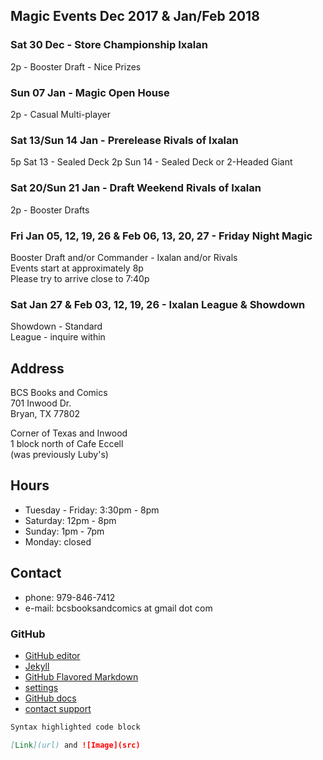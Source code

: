## Magic Events Dec 2017 & Jan/Feb 2018

### Sat 30 Dec - Store Championship Ixalan   
2p - Booster Draft - Nice Prizes   

### Sun 07 Jan - Magic Open House   
2p - Casual Multi-player   

### Sat 13/Sun 14 Jan - Prerelease Rivals of Ixalan   
5p Sat 13 - Sealed Deck
2p Sun 14 - Sealed Deck or 2-Headed Giant

### Sat 20/Sun 21 Jan - Draft Weekend Rivals of Ixalan   
2p - Booster Drafts   

### Fri Jan 05, 12, 19, 26 & Feb 06, 13, 20, 27 - Friday Night Magic   
Booster Draft and/or Commander - Ixalan and/or Rivals   
Events start at approximately 8p   
Please try to arrive close to 7:40p   

### Sat Jan 27 & Feb 03, 12, 19, 26 - Ixalan League & Showdown   
Showdown - Standard   
League - inquire within   
   
## Address
BCS Books and Comics  
701 Inwood Dr.  
Bryan, TX 77802  

Corner of Texas and Inwood  
1 block north of Cafe Eccell  
(was previously Luby's)

## Hours

* Tuesday - Friday: 3:30pm - 8pm   
* Saturday: 12pm - 8pm   
* Sunday: 1pm - 7pm   
* Monday: closed   

## Contact

* phone: 979-846-7412
* e-mail: bcsbooksandcomics at gmail dot com

### GitHub

* [GitHub editor](https://github.com/timesmith/timesmith.github.io/edit/master/index.md)
* [Jekyll](https://jekyllrb.com/)
* [GitHub Flavored Markdown](https://guides.github.com/features/mastering-markdown/)
* [settings](https://github.com/timesmith/timesmith.github.io/settings)
* [GitHub docs](https://help.github.com/categories/github-pages-basics/)
* [contact support](https://github.com/contact)

```markdown
Syntax highlighted code block

[Link](url) and ![Image](src)
```
